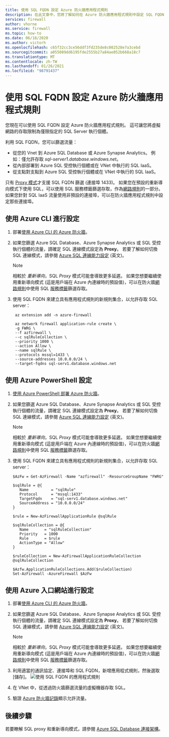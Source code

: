 ```yaml
---
title: 使用 SQL FQDN 設定 Azure 防火牆應用程式規則
description: 在此文章中，您將了解如何在 Azure 防火牆應用程式規則中設定 SQL FQDN。
services: firewall
author: vhorne
ms.service: firewall
ms.topic: how-to
ms.date: 06/18/2020
ms.author: victorh
ms.openlocfilehash: c65f32cc3ce56ddf3fd235de8c002528e7a3cebd
ms.sourcegitcommit: a055089dd6195fde2555b27a84ae052b668a18c7
ms.translationtype: MT
ms.contentlocale: zh-TW
ms.lasthandoff: 01/26/2021
ms.locfileid: "98791437"
---
```

# <a name="configure-azure-firewall-application-rules-with-sql-fqdns"></a>使用 SQL FQDN 設定 Azure 防火牆應用程式規則

您現在可以使用 SQL FQDN 設定 Azure 防火牆應用程式規則。 這可讓您將虛擬網路的存取限制為僅限指定的 SQL Server 執行個體。

利用 SQL FQDN，您可以篩選流量：

- 從您的 Vnet 到 Azure SQL Database 或 Azure Synapse Analytics。 例如：僅允許存取 *sql-server1.database.windows.net*。
- 從內部部署到 Azure SQL 受控執行個體或在 VNet 中執行的 SQL IaaS。
- 從支點對支點到 Azure SQL 受控執行個體或在 VNet 中執行的 SQL IaaS。

只有 [Proxy 模式](../azure-sql/database/connectivity-architecture.md#connection-policy)才支援 SQL FQDN 篩選 (連接埠 1433)。 如果您在預設的重新導向模式下使用 SQL，可以使用 SQL 服務標籤篩選存取，作為[網路規則](features.md#network-traffic-filtering-rules)的一部分。
如果您針對 SQL IaaS 流量使用非預設的連接埠，可以在防火牆應用程式規則中設定那些連接埠。

## <a name="configure-using-azure-cli"></a>使用 Azure CLI 進行設定

1. 部署[使用 Azure CLI 的 Azure 防火牆](deploy-cli.md)。
2. 如果您篩選 Azure SQL Database、Azure Synapse Analytics 或 SQL 受控執行個體的流量，請確定 SQL 連線模式設定為 **Proxy**。 若要了解如何切換 SQL 連線模式，請參閱 [Azure SQL 連線能力設定](../azure-sql/database/connectivity-settings.md#change-the-connection-policy-via-the-azure-cli) \(英文\)。

   > [!NOTE]
   > 相較於 *重新導向*，SQL *Proxy* 模式可能會導致更多延遲。 如果您想要繼續使用重新導向模式 (這是用戶端在 Azure 內連線時的預設值)，可以在防火牆[網路規則](tutorial-firewall-deploy-portal.md#configure-a-network-rule)中使用 SQL [服務標籤](service-tags.md)篩選存取。

3. 使用 SQL FQDN 來建立具有應用程式規則的新規則集合，以允許存取 SQL server：

   ```azurecli
    az extension add -n azure-firewall
    
    az network firewall application-rule create \ 
    -g FWRG \
    --f azfirewall \ 
    --c sqlRuleCollection \
    --priority 1000 \
    --action Allow \
    --name sqlRule \
    --protocols mssql=1433 \
    --source-addresses 10.0.0.0/24 \
    --target-fqdns sql-serv1.database.windows.net
   ```

## <a name="configure-using-azure-powershell"></a>使用 Azure PowerShell 設定

1. [使用 Azure PowerShell 部署 Azure 防火牆](deploy-ps.md)。
2. 如果您篩選 Azure SQL Database、Azure Synapse Analytics 或 SQL 受控執行個體的流量，請確定 SQL 連線模式設定為 **Proxy**。 若要了解如何切換 SQL 連線模式，請參閱 [Azure SQL 連線能力設定](../azure-sql/database/connectivity-settings.md#change-the-connection-policy-via-the-azure-cli) \(英文\)。

   > [!NOTE]
   > 相較於 *重新導向*，SQL *Proxy* 模式可能會導致更多延遲。 如果您想要繼續使用重新導向模式 (這是用戶端在 Azure 內連線時的預設值)，可以在防火牆[網路規則](tutorial-firewall-deploy-portal.md#configure-a-network-rule)中使用 SQL [服務標籤](service-tags.md)篩選存取。

3. 使用 SQL FQDN 來建立具有應用程式規則的新規則集合，以允許存取 SQL server：

   ```azurepowershell
   $AzFw = Get-AzFirewall -Name "azfirewall" -ResourceGroupName "FWRG"
    
   $sqlRule = @{
      Name          = "sqlRule"
      Protocol      = "mssql:1433" 
      TargetFqdn    = "sql-serv1.database.windows.net"
      SourceAddress = "10.0.0.0/24"
   }
    
   $rule = New-AzFirewallApplicationRule @sqlRule
    
   $sqlRuleCollection = @{
      Name       = "sqlRuleCollection" 
      Priority   = 1000 
      Rule       = $rule
      ActionType = "Allow"
   }
    
   $ruleCollection = New-AzFirewallApplicationRuleCollection @sqlRuleCollection
    
   $Azfw.ApplicationRuleCollections.Add($ruleCollection)    
   Set-AzFirewall -AzureFirewall $AzFw    
   ```

## <a name="configure-using-the-azure-portal"></a>使用 Azure 入口網站進行設定
1. 部署[使用 Azure CLI 的 Azure 防火牆](deploy-cli.md)。
2. 如果您篩選 Azure SQL Database、Azure Synapse Analytics 或 SQL 受控執行個體的流量，請確定 SQL 連線模式設定為 **Proxy**。 若要了解如何切換 SQL 連線模式，請參閱 [Azure SQL 連線能力設定](../azure-sql/database/connectivity-settings.md#change-the-connection-policy-via-the-azure-cli) \(英文\)。  

   > [!NOTE]
   > 相較於 *重新導向*，SQL *Proxy* 模式可能會導致更多延遲。 如果您想要繼續使用重新導向模式 (這是用戶端在 Azure 內連線時的預設值)，可以在防火牆[網路規則](tutorial-firewall-deploy-portal.md#configure-a-network-rule)中使用 SQL [服務標籤](service-tags.md)篩選存取。
3. 利用適當的通訊協定、連接埠和 SQL FQDN，新增應用程式規則，然後選取 [儲存]。
   ![使用 SQL FQDN 的應用程式規則](media/sql-fqdn-filtering/application-rule-sql.png)
4. 在 VNet 中，從透過防火牆篩選流量的虛擬機器存取 SQL。 
5. 驗證 [Azure 防火牆記錄](./firewall-workbook.md)顯示允許流量。

## <a name="next-steps"></a>後續步驟

若要瞭解 SQL proxy 和重新導向模式，請參閱 [Azure SQL Database 連接架構](../azure-sql/database/connectivity-architecture.md)。